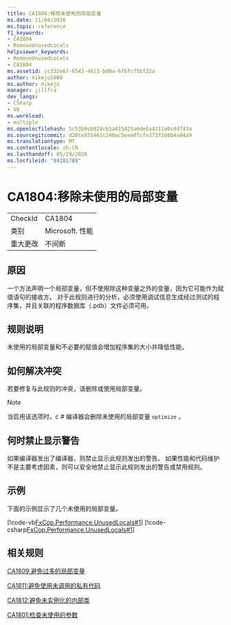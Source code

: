 ```yaml
---
title: CA1804:移除未使用的局部变量
ms.date: 11/04/2016
ms.topic: reference
f1_keywords:
- CA1804
- RemoveUnusedLocals
helpviewer_keywords:
- RemoveUnusedLocals
- CA1804
ms.assetid: cc332e67-6543-4813-bd8a-6f6fc75bf22a
author: mikejo5000
ms.author: mikejo
manager: jillfra
dev_langs:
- CSharp
- VB
ms.workload:
- multiple
ms.openlocfilehash: 5c53b9cb024cb5a415425a6de6a4211a0cd4f43a
ms.sourcegitcommit: d20ce855461c240ac5eee0fcfe373f166b4a04a9
ms.translationtype: MT
ms.contentlocale: zh-CN
ms.lasthandoff: 05/29/2020
ms.locfileid: "84181788"
---
```

# <a name="ca1804-remove-unused-locals"></a>CA1804:移除未使用的局部变量

|||
|-|-|
|CheckId|CA1804|
|类别|Microsoft. 性能|
|重大更改|不间断|

## <a name="cause"></a>原因
一个方法声明一个局部变量，但不使用除这种变量之外的变量，因为它可能作为赋值语句的接收方。 对于此规则进行的分析，必须使用调试信息生成经过测试的程序集，并且关联的程序数据库（.pdb）文件必须可用。

## <a name="rule-description"></a>规则说明
未使用的局部变量和不必要的赋值会增加程序集的大小并降低性能。

## <a name="how-to-fix-violations"></a>如何解决冲突

若要修复与此规则的冲突，请删除或使用局部变量。

> [!NOTE]
> 当启用该选项时，c # 编译器会删除未使用的局部变量 `optimize` 。

## <a name="when-to-suppress-warnings"></a>何时禁止显示警告
如果编译器发出了编译器，则禁止显示此规则发出的警告。 如果性能和代码维护不是主要考虑因素，则可以安全地禁止显示此规则发出的警告或禁用规则。

## <a name="example"></a>示例
下面的示例显示了几个未使用的局部变量。

[!code-vb[FxCop.Performance.UnusedLocals#1](../code-quality/codesnippet/VisualBasic/ca1804-remove-unused-locals_1.vb)]
[!code-csharp[FxCop.Performance.UnusedLocals#1](../code-quality/codesnippet/CSharp/ca1804-remove-unused-locals_1.cs)]

## <a name="related-rules"></a>相关规则
[CA1809:避免过多的局部变量](../code-quality/ca1809.md)

[CA1811:避免使用未调用的私有代码](../code-quality/ca1811.md)

[CA1812:避免未实例化的内部类](../code-quality/ca1812.md)

[CA1801:检查未使用的参数](../code-quality/ca1801.md)
